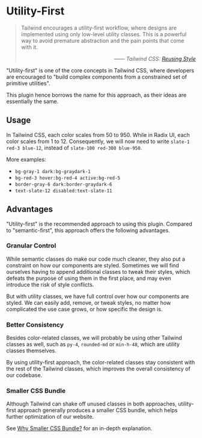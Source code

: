 # Utility-First

> Tailwind encourages a utility-first workflow, where designs are implemented using only low-level utility classes. This is a powerful way to avoid premature abstraction and the pain points that come with it.
>
> _<p align="right">—— Tailwind CSS: <a href="https://tailwindcss.com/docs/reusing-styles" target="_blank" rel="noreferrer">Reusing Style</a></p>_

"Utility-first" is one of the core concepts in Tailwind CSS, where developers are encouraged to "build complex components from a constrained set of primitive utilities".

This plugin hence borrows the name for this approach, as their ideas are essentially the same.

## Usage

In Tailwind CSS, each color scales from 50 to 950. While in Radix UI, each color scales from 1 to 12. Consequently, we will now need to write `slate-1 red-3 blue-12`, instead of `slate-100 red-300 blue-950`.

More examples:

- `bg-gray-1 dark:bg-graydark-1`
- `bg-red-3 hover:bg-red-4 active:bg-red-5`
- `border-gray-6 dark:border-graydark-6`
- `text-slate-12 disabled:text-slate-11`

## Advantages

"Utility-first" is the recommended approach to using this plugin. Compared to "semantic-first", this approach offers the following advantages.

### Granular Control

While semantic classes do make our code much cleaner, they also put a constraint on how our components are styled. Sometimes we will find ourselves having to append additional classes to tweak their styles, which defeats the purpose of using them in the first place, and may even introduce the risk of style conflicts.

But with utility classes, we have full control over how our components are styled. We can easily add, remove, or tweak styles, no matter how complicated the use case grows, or how specific the design is.

### Better Consistency

Besides color-related classes, we will probably be using other Tailwind classes as well, such as `py-4`, `rounded-md` or `min-h-48`, which are utility classes themselves.

By using utility-first approach, the color-related classes stay consistent with the rest of the Tailwind classes, which improves the overall consistency of our codebase.

### Smaller CSS Bundle

Although Tailwind can shake off unused classes in both approaches, utility-first approach generally produces a smaller CSS bundle, which helps further optimization of our website.

See [Why Smaller CSS Bundle?](/v1/faq/why-smaller-css-bundle) for an in-depth explanation.
